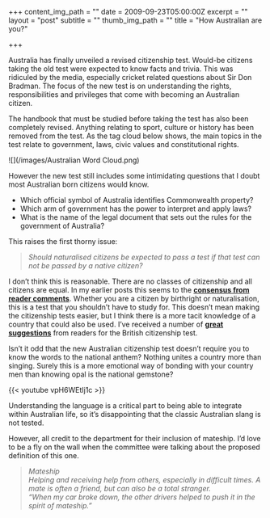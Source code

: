 +++
content_img_path = ""
date = 2009-09-23T05:00:00Z
excerpt = ""
layout = "post"
subtitle = ""
thumb_img_path = ""
title = "How Australian are you?"

+++


Australia has finally unveiled a revised citizenship test. Would-be citizens taking the old test were expected to know facts and trivia. This was ridiculed by the media, especially cricket related questions about Sir Don Bradman. The focus of the new test is on understanding the rights, responsibilities and privileges that come with becoming an Australian citizen.

The handbook that must be studied before taking the test has also been completely revised. Anything relating to sport, culture or history has been removed from the test. As the tag cloud below shows, the main topics in the test relate to government, laws, civic values and constitutional rights.

![](/images/Australian  Word Cloud.png)

However the new test still includes some intimidating questions that I doubt most Australian born citizens would know.

* Which official symbol of Australia identifies Commonwealth property?
* Which arm of government has the power to interpret and apply laws?
* What is the name of the legal document that sets out the rules for the government of Australia?

This raises the first thorny issue:

> _Should naturalised citizens be expected to pass a test if that test can not be passed by a native citizen?_

I don’t think this is reasonable. There are no classes of citizenship and all citizens are equal. In my earlier posts this seems to the [**consensus from reader comments**](https://howbritish.wpengine.com/2009/08/04/one-in-seven-brits-pass-the-uks-citizenship-test/#comments). Whether you are a citizen by birthright or naturalisation, this is a test that you shouldn’t have to study for. This doesn’t mean making the citizenship tests easier, but I think there is a more tacit knowledge of a country that could also be used. I’ve received a number of [**great suggestions**](https://howbritish.wpengine.com/2009/08/04/one-in-seven-brits-pass-the-uks-citizenship-test/#comment-160) from readers for the British citizenship test.

Isn’t it odd that the new Australian citizenship test doesn’t require you to know the words to the national anthem? Nothing unites a country more than singing. Surely this is a more emotional way of bonding with your country men than knowing opal is the national gemstone?

{{< youtube vpH6WEtIj1c >}}

Understanding the language is a critical part to being able to integrate within Australian life, so it’s disappointing that the classic Australian slang is not tested.

However, all credit to the department for their inclusion of mateship. I’d love to be a fly on the wall when the committee were talking about the proposed definition of this one.

> _Mateship  
> Helping and receiving help from others, especially in difficult times. A mate is often a friend, but can also be a total stranger.  
> “When my car broke down, the other drivers helped to push it in the spirit of mateship.”_
